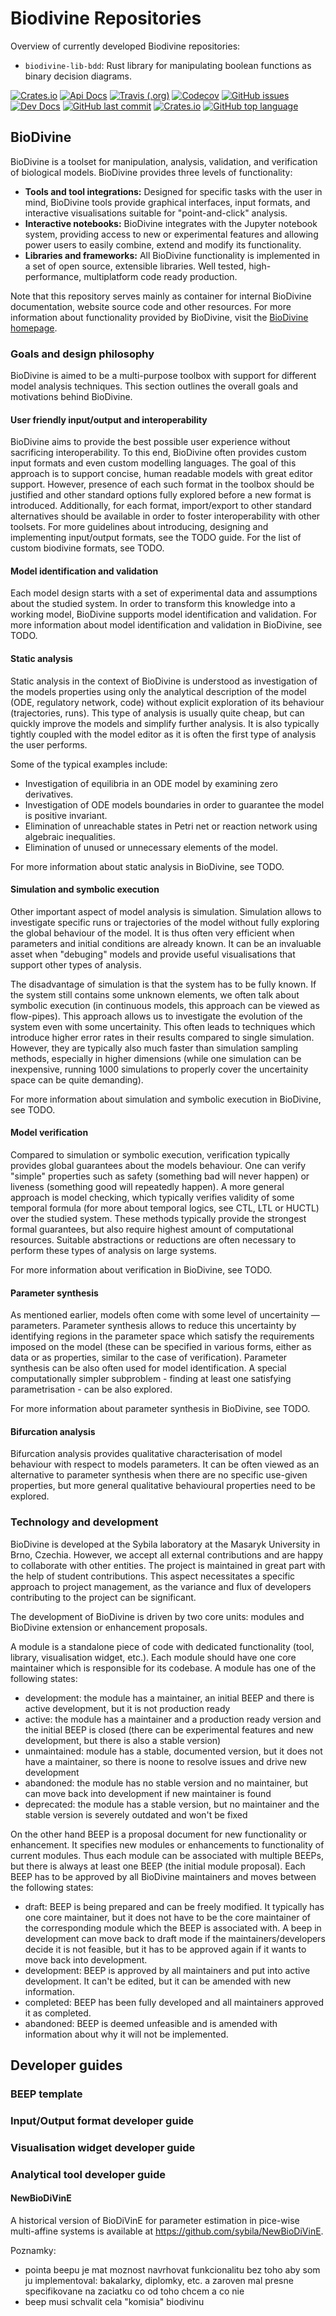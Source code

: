 # Biodivine Repositories

Overview of currently developed Biodivine repositories:

 - `biodivine-lib-bdd`: Rust library for manipulating boolean functions as binary decision diagrams.  

[![Crates.io](https://img.shields.io/crates/v/biodivine-lib-bdd?style=flat-square)](https://crates.io/crates/biodivine-lib-bdd)
[![Api Docs](https://img.shields.io/badge/docs-api-yellowgreen?style=flat-square)](https://docs.rs/biodivine-lib-bdd/0.1.0/)
[![Travis (.org)](https://img.shields.io/travis/sybila/biodivine-lib-bdd?style=flat-square)](https://travis-ci.org/sybila/biodivine-lib-bdd)
[![Codecov](https://img.shields.io/codecov/c/github/sybila/biodivine-lib-bdd?style=flat-square)](https://codecov.io/gh/sybila/biodivine-lib-bdd)
[![GitHub issues](https://img.shields.io/github/issues/sybila/biodivine-lib-bdd?style=flat-square)](https://github.com/sybila/biodivine-lib-bdd/issues)
[![Dev Docs](https://img.shields.io/badge/docs-dev-orange?style=flat-square)](https://biodivine.fi.muni.cz/docs/biodivine-lib-bdd/v0.1.0/)
[![GitHub last commit](https://img.shields.io/github/last-commit/sybila/biodivine-lib-bdd?style=flat-square)](https://github.com/sybila/biodivine-lib-bdd/commits/master)
[![Crates.io](https://img.shields.io/crates/l/biodivine-lib-bdd?style=flat-square)](https://github.com/sybila/biodivine-lib-bdd/blob/master/LICENSE)
[![GitHub top language](https://img.shields.io/github/languages/top/sybila/biodivine-lib-bdd?style=flat-square)](https://github.com/sybila/biodivine-lib-bdd)

## BioDivine

BioDivine is a toolset for manipulation, analysis, validation, and verification of biological models. BioDivine provides three levels of functionality:
 - **Tools and tool integrations:** Designed for specific tasks with the user in mind, BioDivine tools provide graphical interfaces, input formats, and interactive visualisations suitable for "point-and-click" analysis.
 - **Interactive notebooks:** BioDivine integrates with the Jupyter notebook system, providing access to new or experimental features and allowing power users to easily combine, extend and modify its functionality.
 - **Libraries and frameworks:** All BioDivine functionality is implemented in a set of open source, extensible libraries. Well tested, high-performance, multiplatform code ready production.

Note that this repository serves mainly as container for internal BioDivine documentation, website source code and other resources. For more information about functionality provided by BioDivine, visit the [BioDivine homepage](http://biodivine.fi.muni.cz).

### Goals and design philosophy

BioDivine is aimed to be a multi-purpose toolbox with support for different model analysis techniques. This section outlines the overall goals and motivations behind BioDivine.

#### User friendly input/output and interoperability

BioDivine aims to provide the best possible user experience without sacrificing interoperability. To this end, BioDivine often provides custom input formats and even custom modelling languages. The goal of this approach is to support concise, human readable models with great editor support. However, presence of each such format in the toolbox should be justified and other standard options fully explored before a new format is introduced. Additionally, for each format, import/export to other standard alternatives should be available in order to foster interoperability with other toolsets. For more guidelines about introducing, designing and implementing input/output formats, see the TODO guide. For the list of custom biodivine formats, see TODO.

#### Model identification and validation

Each model design starts with a set of experimental data and assumptions about the studied system. In order to transform this knowledge into a working model, BioDivine supports model identification and validation. For more information about model identification and validation in BioDivine, see TODO.

#### Static analysis

Static analysis in the context of BioDivine is understood as investigation of the models properties using only the analytical description of the model (ODE, regulatory network, code) without explicit exploration of its behaviour (trajectories, runs). This type of analysis is usually quite cheap, but can quickly improve the models and simplify further analysis. It is also typically tightly coupled with the model editor as it is often the first type of analysis the user performs.

Some of the typical examples include:
 - Investigation of equilibria in an ODE model by examining zero derivatives.
 - Investigation of ODE models boundaries in order to guarantee the model is positive invariant.
 - Elimination of unreachable states in Petri net or reaction network using algebraic inequalities.
 - Elimination of unused or unnecessary elements of the model.

For more information about static analysis in BioDivine, see TODO.

#### Simulation and symbolic execution

Other important aspect of model analysis is simulation. Simulation allows to investigate specific runs or trajectories of the model without fully exploring the global behaviour of the model. It is thus often very efficient when parameters and initial conditions are already known. It can be an invaluable asset when "debuging" models and provide useful visualisations that support other types of analysis.

The disadvantage of simulation is that the system has to be fully known. If the system still contains some unknown elements, we often talk about symbolic execution (in continuous models, this approach can be viewed as flow-pipes). This approach allows us to investigate the evolution of the system even with some uncertainity. This often leads to techniques which introduce higher error rates in their results compared to single simulation. However, they are typically also much faster than simulation sampling methods, especially in higher dimensions (while one simulation can be inexpensive, running 1000 simulations to properly cover the uncertainity space can be quite demanding).

For more information about simulation and symbolic execution in BioDivine, see TODO.

#### Model verification

Compared to simulation or symbolic execution, verification typically provides global guarantees about the models behaviour. One can verify "simple" properties such as safety (something bad will never happen) or liveness (something good will repeatedly happen). A more general approach is model checking, which typically verifies validity of some temporal formula (for more about temporal logics, see CTL, LTL or HUCTL) over the studied system. These methods typically provide the strongest formal guarantees, but also require highest amount of computational resources. Suitable abstractions or reductions are often necessary to perform these types of analysis on large systems.

For more information about verification in BioDivine, see TODO.

#### Parameter synthesis

As mentioned earlier, models often come with some level of uncertainity — parameters. Parameter synthesis allows to reduce this uncertainty by identifying regions in the parameter space which satisfy the requirements imposed on the model (these can be specified in various forms, either as data or as properties, similar to the case of verification). Parameter synthesis can be also often used for model identification. A special computationally simpler subproblem - finding at least one satisfying parametrisation - can be also explored.

For more information about parameter synthesis in BioDivine, see TODO.

#### Bifurcation analysis

Bifurcation analysis provides qualitative characterisation of model behaviour with respect to models parameters. It can be often viewed as an alternative to parameter synthesis when there are no specific use-given properties, but more general qualitative behavioural properties need to be explored.

### Technology and development

BioDivine is developed at the Sybila laboratory at the Masaryk University in Brno, Czechia. However, we accept all external contributions and are happy to collaborate with other entities. The project is maintained in great part with the help of student contributions. This aspect necessitates a specific approach to project management, as the variance and flux of developers contributing to the project can be significant. 

The development of BioDivine is driven by two core units: modules and BioDivine extension or enhancement proposals. 

A module is a standalone piece of code with dedicated functionality (tool, library, visualisation widget, etc.). Each module should have one core maintainer which is responsible for its codebase. A module has one of the following states:
 - development: the module has a maintainer, an initial BEEP and there is active development, but it is not production ready
 - active: the module has a maintainer and a production ready version and the initial BEEP is closed (there can be experimental features and new development, but there is also a stable version)
 - unmaintained: module has a stable, documented version, but it does not have a maintainer, so there is noone to resolve issues and drive new development
 - abandoned: the module has no stable version and no maintainer, but can move back into development if new maintainer is found
 - deprecated: the module has a stable version, but no maintainer and the stable version is severely outdated and won't be fixed

On the other hand BEEP is a proposal document for new functionality or enhancement. It specifies new modules or enhancements to functionality of current modules. Thus each module can be associated with multiple BEEPs, but there is always at least one BEEP (the initial module proposal). Each BEEP has to be approved by all BioDivine maintainers and moves between the following states:
 - draft: BEEP is being prepared and can be freely modified. It typically has one core maintainer, but it does not have to be the core maintainer of the corresponding module which the BEEP is associated with. A beep in development can move back to draft mode if the maintainers/developers decide it is not feasible, but it has to be approved again if it wants to move back into development.
 - development: BEEP is approved by all maintainers and put into active development. It can't be edited, but it can be amended with new information.
 - completed: BEEP has been fully developed and all maintainers approved it as completed.
 - abandoned: BEEP is deemed unfeasible and is amended with information about why it will not be implemented.


## Developer guides

### BEEP template

### Input/Output format developer guide

### Visualisation widget developer guide

### Analytical tool developer guide



#### NewBioDiVinE

A historical version of BioDiVinE for parameter estimation in pice-wise multi-affine systems is available at https://github.com/sybila/NewBioDiVinE.


Poznamky:
- pointa beepu je mat moznost navrhovat funkcionalitu bez toho aby som ju implementoval: bakalarky, diplomky, etc. a zaroven mal presne specifikovane na zaciatku co od toho chcem a co nie
- beep musi schvalit cela "komisia" biodivinu
